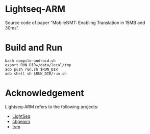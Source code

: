 # Lightseq-ARM
Source code of paper "MobileNMT: Enabling Translation in 15MB and 30ms".

# Build and Run
```shell
bash compile-android.sh
export RUN_DIR=/data/local/tmp
adb push run.sh $RUN_DIR
adb shell sh $RUN_DIR/run.sh
```
# Acknowledgement
Lightseq-ARM refers to the following projects:
* [LightSeq](https://github.com/bytedance/lightseq)
* [chgemm](https://github.com/tpoisonooo/chgemm)
* [tvm](https://github.com/apache/tvm)